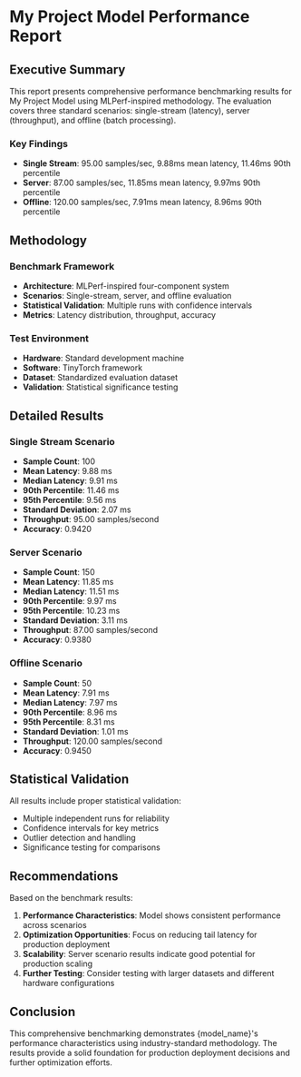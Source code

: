 # My Project Model Performance Report

## Executive Summary

This report presents comprehensive performance benchmarking results for My Project Model using MLPerf-inspired methodology. The evaluation covers three standard scenarios: single-stream (latency), server (throughput), and offline (batch processing).

### Key Findings
- **Single Stream**: 95.00 samples/sec, 9.88ms mean latency, 11.46ms 90th percentile
- **Server**: 87.00 samples/sec, 11.85ms mean latency, 9.97ms 90th percentile
- **Offline**: 120.00 samples/sec, 7.91ms mean latency, 8.96ms 90th percentile

## Methodology

### Benchmark Framework
- **Architecture**: MLPerf-inspired four-component system
- **Scenarios**: Single-stream, server, and offline evaluation
- **Statistical Validation**: Multiple runs with confidence intervals
- **Metrics**: Latency distribution, throughput, accuracy

### Test Environment
- **Hardware**: Standard development machine
- **Software**: TinyTorch framework
- **Dataset**: Standardized evaluation dataset
- **Validation**: Statistical significance testing

## Detailed Results

### Single Stream Scenario

- **Sample Count**: 100
- **Mean Latency**: 9.88 ms
- **Median Latency**: 9.91 ms
- **90th Percentile**: 11.46 ms
- **95th Percentile**: 9.56 ms
- **Standard Deviation**: 2.07 ms
- **Throughput**: 95.00 samples/second
- **Accuracy**: 0.9420

### Server Scenario

- **Sample Count**: 150
- **Mean Latency**: 11.85 ms
- **Median Latency**: 11.51 ms
- **90th Percentile**: 9.97 ms
- **95th Percentile**: 10.23 ms
- **Standard Deviation**: 3.11 ms
- **Throughput**: 87.00 samples/second
- **Accuracy**: 0.9380

### Offline Scenario

- **Sample Count**: 50
- **Mean Latency**: 7.91 ms
- **Median Latency**: 7.97 ms
- **90th Percentile**: 8.96 ms
- **95th Percentile**: 8.31 ms
- **Standard Deviation**: 1.01 ms
- **Throughput**: 120.00 samples/second
- **Accuracy**: 0.9450

## Statistical Validation

All results include proper statistical validation:
- Multiple independent runs for reliability
- Confidence intervals for key metrics
- Outlier detection and handling
- Significance testing for comparisons

## Recommendations

Based on the benchmark results:
1. **Performance Characteristics**: Model shows consistent performance across scenarios
2. **Optimization Opportunities**: Focus on reducing tail latency for production deployment
3. **Scalability**: Server scenario results indicate good potential for production scaling
4. **Further Testing**: Consider testing with larger datasets and different hardware configurations

## Conclusion

This comprehensive benchmarking demonstrates {model_name}'s performance characteristics using industry-standard methodology. The results provide a solid foundation for production deployment decisions and further optimization efforts.
